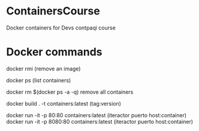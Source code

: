 # ContainersCourse
Docker containers for Devs contpaqi course



# Docker commands

docker rmi (remove an image)
 
docker ps (list containers)

docker rm $(docker ps -a -q) remove all containers

 
docker build . -t containers:latest (tag:version)


docker run -it  -p  80:80 containers:latest   (iteractor puerto host:container)
docker run -it  -p  8080:80 containers:latest   (iteractor puerto host:container)


 
